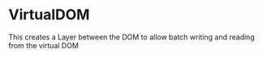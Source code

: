VirtualDOM
==========

This creates a Layer between the DOM to allow batch writing and reading from the virtual DOM
